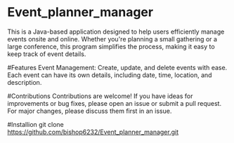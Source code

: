 # Event_planner_manager
This is a Java-based application designed to help users efficiently manage events onsite and online. Whether you're planning a small gathering or a large conference, this program simplifies the process, making it easy to keep track of event details.

#Features
Event Management: Create, update, and delete events with ease. Each event can have its own details, including date, time, location, and description.

#Contributions
Contributions are welcome! If you have ideas for improvements or bug fixes, please open an issue or submit a pull request. For major changes, please discuss them first in an issue.

#Installion
git clone https://github.com/bishop6232/Event_planner_manager.git
